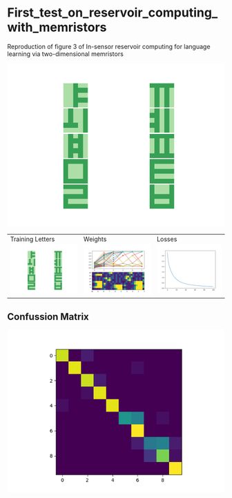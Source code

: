 # First_test_on_reservoir_computing_with_memristors
Reproduction of figure 3 of In-sensor reservoir computing for language learning via two-dimensional memristors

<img src="001_letters_to_recognize.png" width="700"/>

<table>
  <tr>
    <td> Training Letters</td>
     <td> Weights</td>
     <td>Losses</td>
  </tr>
  <tr>
    <td valign="top"><img src="001_letters_to_recognize.png"></td>
    <td valign="top"><img src="002_output_memristor_and_weights.png"></td>
    <td valign="top"><img src="003_loss_vs_epoch.png"></td>
  </tr>
 </table>

## Confussion Matrix
 <img src="005_confussion_matrix.png" width="700"/>
